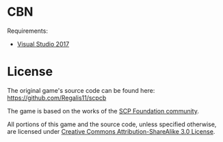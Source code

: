 # CBN

Requirements:
* [Visual Studio 2017][vs2017]

# License

The original game's source code can be found here: https://github.com/Regalis11/scpcb

The game is based on the works of the [SCP Foundation community][scp-wiki].

All portions of this game and the source code, unless specified otherwise, are licensed under [Creative Commons Attribution-ShareAlike 3.0 License][cc3.0].

[vs2017]: https://visualstudio.microsoft.com/vs/
[scp-wiki]: http://www.scp-wiki.net/
[cc3.0]: http://creativecommons.org/licenses/by-sa/3.0/